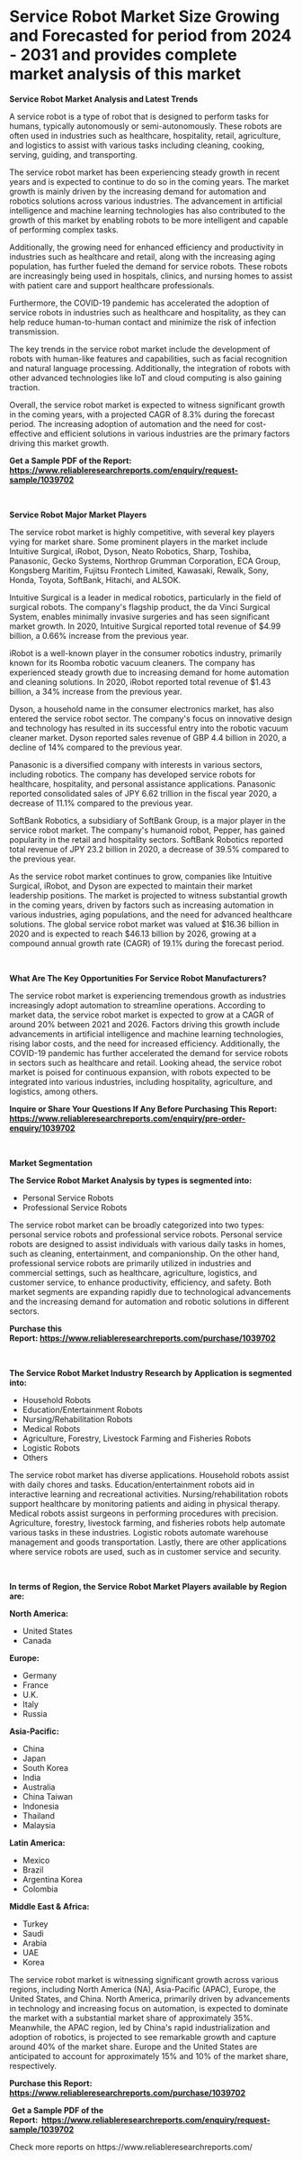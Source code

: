 <p><h1>Service Robot Market Size Growing and Forecasted for period from 2024 - 2031 and provides complete market analysis of this market</h1></p><p><strong>Service Robot Market Analysis and Latest Trends</strong></p>
<p><p>A service robot is a type of robot that is designed to perform tasks for humans, typically autonomously or semi-autonomously. These robots are often used in industries such as healthcare, hospitality, retail, agriculture, and logistics to assist with various tasks including cleaning, cooking, serving, guiding, and transporting.</p><p>The service robot market has been experiencing steady growth in recent years and is expected to continue to do so in the coming years. The market growth is mainly driven by the increasing demand for automation and robotics solutions across various industries. The advancement in artificial intelligence and machine learning technologies has also contributed to the growth of this market by enabling robots to be more intelligent and capable of performing complex tasks.</p><p>Additionally, the growing need for enhanced efficiency and productivity in industries such as healthcare and retail, along with the increasing aging population, has further fueled the demand for service robots. These robots are increasingly being used in hospitals, clinics, and nursing homes to assist with patient care and support healthcare professionals.</p><p>Furthermore, the COVID-19 pandemic has accelerated the adoption of service robots in industries such as healthcare and hospitality, as they can help reduce human-to-human contact and minimize the risk of infection transmission.</p><p>The key trends in the service robot market include the development of robots with human-like features and capabilities, such as facial recognition and natural language processing. Additionally, the integration of robots with other advanced technologies like IoT and cloud computing is also gaining traction.</p><p>Overall, the service robot market is expected to witness significant growth in the coming years, with a projected CAGR of 8.3% during the forecast period. The increasing adoption of automation and the need for cost-effective and efficient solutions in various industries are the primary factors driving this market growth.</p></p>
<p><strong>Get a Sample PDF of the Report:&nbsp; <a href="https://www.reliableresearchreports.com/enquiry/request-sample/1039702">https://www.reliableresearchreports.com/enquiry/request-sample/1039702</a></strong></p>
<p>&nbsp;</p>
<p><strong>Service Robot Major Market Players</strong></p>
<p><p>The service robot market is highly competitive, with several key players vying for market share. Some prominent players in the market include Intuitive Surgical, iRobot, Dyson, Neato Robotics, Sharp, Toshiba, Panasonic, Gecko Systems, Northrop Grumman Corporation, ECA Group, Kongsberg Maritim, Fujitsu Frontech Limited, Kawasaki, Rewalk, Sony, Honda, Toyota, SoftBank, Hitachi, and ALSOK.</p><p>Intuitive Surgical is a leader in medical robotics, particularly in the field of surgical robots. The company's flagship product, the da Vinci Surgical System, enables minimally invasive surgeries and has seen significant market growth. In 2020, Intuitive Surgical reported total revenue of $4.99 billion, a 0.66% increase from the previous year.</p><p>iRobot is a well-known player in the consumer robotics industry, primarily known for its Roomba robotic vacuum cleaners. The company has experienced steady growth due to increasing demand for home automation and cleaning solutions. In 2020, iRobot reported total revenue of $1.43 billion, a 34% increase from the previous year.</p><p>Dyson, a household name in the consumer electronics market, has also entered the service robot sector. The company's focus on innovative design and technology has resulted in its successful entry into the robotic vacuum cleaner market. Dyson reported sales revenue of GBP 4.4 billion in 2020, a decline of 14% compared to the previous year.</p><p>Panasonic is a diversified company with interests in various sectors, including robotics. The company has developed service robots for healthcare, hospitality, and personal assistance applications. Panasonic reported consolidated sales of JPY 6.62 trillion in the fiscal year 2020, a decrease of 11.1% compared to the previous year.</p><p>SoftBank Robotics, a subsidiary of SoftBank Group, is a major player in the service robot market. The company's humanoid robot, Pepper, has gained popularity in the retail and hospitality sectors. SoftBank Robotics reported total revenue of JPY 23.2 billion in 2020, a decrease of 39.5% compared to the previous year.</p><p>As the service robot market continues to grow, companies like Intuitive Surgical, iRobot, and Dyson are expected to maintain their market leadership positions. The market is projected to witness substantial growth in the coming years, driven by factors such as increasing automation in various industries, aging populations, and the need for advanced healthcare solutions. The global service robot market was valued at $16.36 billion in 2020 and is expected to reach $46.13 billion by 2026, growing at a compound annual growth rate (CAGR) of 19.1% during the forecast period.</p></p>
<p>&nbsp;</p>
<p><strong>What Are The Key Opportunities For Service Robot Manufacturers?</strong></p>
<p><p>The service robot market is experiencing tremendous growth as industries increasingly adopt automation to streamline operations. According to market data, the service robot market is expected to grow at a CAGR of around 20% between 2021 and 2026. Factors driving this growth include advancements in artificial intelligence and machine learning technologies, rising labor costs, and the need for increased efficiency. Additionally, the COVID-19 pandemic has further accelerated the demand for service robots in sectors such as healthcare and retail. Looking ahead, the service robot market is poised for continuous expansion, with robots expected to be integrated into various industries, including hospitality, agriculture, and logistics, among others.</p></p>
<p><strong>Inquire or Share Your Questions If Any Before Purchasing This Report: <a href="https://www.reliableresearchreports.com/enquiry/pre-order-enquiry/1039702">https://www.reliableresearchreports.com/enquiry/pre-order-enquiry/1039702</a></strong></p>
<p>&nbsp;</p>
<p><strong>Market Segmentation</strong></p>
<p><strong>The Service Robot Market Analysis by types is segmented into:</strong></p>
<p><ul><li>Personal Service Robots</li><li>Professional Service Robots</li></ul></p>
<p><p>The service robot market can be broadly categorized into two types: personal service robots and professional service robots. Personal service robots are designed to assist individuals with various daily tasks in homes, such as cleaning, entertainment, and companionship. On the other hand, professional service robots are primarily utilized in industries and commercial settings, such as healthcare, agriculture, logistics, and customer service, to enhance productivity, efficiency, and safety. Both market segments are expanding rapidly due to technological advancements and the increasing demand for automation and robotic solutions in different sectors.</p></p>
<p><strong>Purchase this Report:&nbsp;<a href="https://www.reliableresearchreports.com/purchase/1039702">https://www.reliableresearchreports.com/purchase/1039702</a></strong></p>
<p>&nbsp;</p>
<p><strong>The Service Robot Market Industry Research by Application is segmented into:</strong></p>
<p><ul><li>Household Robots</li><li>Education/Entertainment Robots</li><li>Nursing/Rehabilitation Robots</li><li>Medical Robots</li><li>Agriculture, Forestry, Livestock Farming and Fisheries Robots</li><li>Logistic Robots</li><li>Others</li></ul></p>
<p><p>The service robot market has diverse applications. Household robots assist with daily chores and tasks. Education/entertainment robots aid in interactive learning and recreational activities. Nursing/rehabilitation robots support healthcare by monitoring patients and aiding in physical therapy. Medical robots assist surgeons in performing procedures with precision. Agriculture, forestry, livestock farming, and fisheries robots help automate various tasks in these industries. Logistic robots automate warehouse management and goods transportation. Lastly, there are other applications where service robots are used, such as in customer service and security.</p></p>
<p>&nbsp;</p>
<p><strong>In terms of Region, the Service Robot Market Players available by Region are:</strong></p>
<p>
    <p> <strong> North America: </strong>
        <ul>
            <li>United States</li>
            <li>Canada</li>
        </ul>
        </p> 
    <p> <strong> Europe: </strong>
        <ul>
            <li>Germany</li>
            <li>France</li>
            <li>U.K.</li>
            <li>Italy</li>
            <li>Russia</li>
        </ul>
        </p> 
    <p> <strong> Asia-Pacific: </strong>
        <ul>
            <li>China</li>
            <li>Japan</li>
            <li>South Korea</li>
            <li>India</li>
            <li>Australia</li>
            <li>China Taiwan</li>
            <li>Indonesia</li>
            <li>Thailand</li>
            <li>Malaysia</li>
        </ul>
        </p> 
    <p> <strong> Latin America: </strong>
        <ul>
            <li>Mexico</li>
            <li>Brazil</li>
            <li>Argentina Korea</li>
            <li>Colombia</li>
        </ul>
        </p> 
    <p> <strong> Middle East & Africa: </strong>
        <ul>
            <li>Turkey</li>
            <li>Saudi</li>
            <li>Arabia</li>
            <li>UAE</li>
            <li>Korea</li>
        </ul>
    </p>
    </p>
<p><p>The service robot market is witnessing significant growth across various regions, including North America (NA), Asia-Pacific (APAC), Europe, the United States, and China. North America, primarily driven by advancements in technology and increasing focus on automation, is expected to dominate the market with a substantial market share of approximately 35%. Meanwhile, the APAC region, led by China's rapid industrialization and adoption of robotics, is projected to see remarkable growth and capture around 40% of the market share. Europe and the United States are anticipated to account for approximately 15% and 10% of the market share, respectively.</p></p>
<p><strong>Purchase this Report: <a href="https://www.reliableresearchreports.com/purchase/1039702">https://www.reliableresearchreports.com/purchase/1039702</a></strong></p>
<p>&nbsp;<strong>Get a Sample PDF of the Report:&nbsp;&nbsp;<a href="https://www.reliableresearchreports.com/enquiry/request-sample/1039702">https://www.reliableresearchreports.com/enquiry/request-sample/1039702</a></strong></p>
<p><strong></strong></p>
<p>Check more reports on https://www.reliableresearchreports.com/</p>